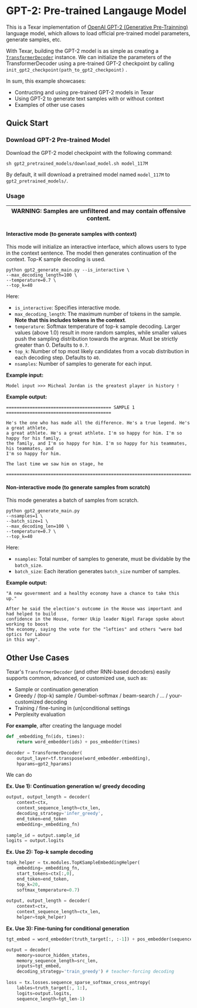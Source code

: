 # GPT-2: Pre-trained Langauge Model

This is a Texar implementation of [OpenAI GPT-2 (Generative Pre-Trainning)](https://github.com/openai/gpt-2) language model, which allows to load official pre-trained model parameters, generate samples, etc.

With Texar, building the GPT-2 model is as simple as creating a [`TransformerDecoder`](https://texar.readthedocs.io/en/latest/code/modules.html#transformerdecoder) instance. We can initialize the parameters of the TransformerDecoder using a pre-trained GPT-2 checkpoint by calling `init_gpt2_checkpoint(path_to_gpt2_checkpoint)` .

In sum, this example showcases:

* Contructing and using pre-trained GPT-2 models in Texar
* Using GPT-2 to generate text samples with or without context
* Examples of other use cases

## Quick Start
### Download GPT-2 Pre-trained Model

Download the GPT-2 model checkpoint with the following command:
```
sh gpt2_pretrained_models/download_model.sh model_117M
```
By default, it will download a pretrained model named `model_117M` to `gpt2_pretrained_models/`.

### Usage
| WARNING: Samples are unfiltered and may contain offensive content. |
| --- |

#### Interactive mode (to generate samples with context)

This mode will initialize an interactive interface, which allows users to type in the context sentence. The model then generates continuation of the context. Top-K sample decoding is used.

```
python gpt2_generate_main.py --is_interactive \
--max_decoding_length=100 \
--temperature=0.7 \
--top_k=40
```

Here:

- `is_interactive`: Specifies interactive mode.
- `max_decoding_length`: The maximum number of tokens in the sample. **Note that this includes tokens in the context**. 
- `temperature`: Softmax temperature of top-k sample decoding. Larger values (above 1.0) result in more random samples, while smaller values push the sampling distribution towards the argmax. Must be strictly greater than 0. Defaults to `0.7`.
- `top_k`: Number of top most likely candidates from a vocab distribution in each decoding step. Defaults to `40`.
- `nsamples`: Number of samples to generate for each input. 

**Example input:**
```
Model input >>> Micheal Jordan is the greatest player in history !
```
**Example output:**
```
======================================== SAMPLE 1 ========================================

He's the one who has made all the difference. He's a true legend. He's a great athlete, 
a great athlete. He's a great athlete. I'm so happy for him. I'm so happy for his family, 
the family, and I'm so happy for him. I'm so happy for his teammates, his teammates, and 
I'm so happy for him.

The last time we saw him on stage, he

================================================================================
```

#### Non-interactive mode (to generate samples from scratch)

This mode generates a batch of samples from scratch.

```
python gpt2_generate_main.py
--nsamples=1 \
--batch_size=1 \
--max_decoding_len=100 \
--temperature=0.7 \
--top_k=40
```

Here:

- `nsamples`: Total number of samples to generate, must be dividable by the `batch_size`.
- `batch_size`: Each iteration generates `batch_size` number of samples.

**Example output:**

```
"A new government and a healthy economy have a chance to take this up."

After he said the election's outcome in the House was important and had helped to build 
confidence in the House, former Ukip leader Nigel Farage spoke about working to boost 
the economy, saying the vote for the "lefties" and others "were bad optics for Labour 
in this way".
```

## Other Use Cases

Texar's `TransformerDecoder` (and other RNN-based decoders) easily supports common, advanced, or customized use, such as:

* Sample or continuation generation
* Greedy / (top-k) sample / Gumbel-softmax / beam-search / ... / your-customized decoding
* Training / fine-tuning in (un)conditional settings
* Perplexity evaluation

**For example**, after creating the language model
```python
def _embedding_fn(ids, times):
    return word_embedder(ids) + pos_embedder(times)
    
decoder = TransformerDecoder(
    output_layer=tf.transpose(word_embedder.embedding), 
    hparams=gpt2_hparams)
```
We can do

**Ex. Use 1): Continuation generation w/ greedy decoding**

```python
output, output_length = decoder(
    context=ctx,
    context_sequence_length=ctx_len,
    decoding_strategy='infer_greedy',
    end_token=end_token
    embedding=_embedding_fn)
    
sample_id = output.sample_id
logits = output.logits
```

**Ex. Use 2): Top-k sample decoding**

```python    
topk_helper = tx.modules.TopKSampleEmbeddingHelper(
    embedding=_embedding_fn,
    start_tokens=ctx[:,0],
    end_token=end_token,
    top_k=20,
    softmax_temperature=0.7)
    
output, output_length = decoder(
    context=ctx,
    context_sequence_length=ctx_len,
    helper=topk_helper)
```

**Ex. Use 3): Fine-tuning for conditional generation**

```python
tgt_embed = word_embedder(truth_target[:, :-1]) + pos_embedder(sequence_length=tgt_len-1)

output = decoder(
    memory=source_hidden_states, 
    memory_sequence_length=src_len,
    inputs=tgt_embed,
    decoding_strategy='train_greedy') # teacher-forcing decoding
    
loss = tx.losses.sequence_sparse_softmax_cross_entropy(
    lables=truth_target[:, 1:],
    logits=output.logits,
    sequence_length=tgt_len-1)
```
